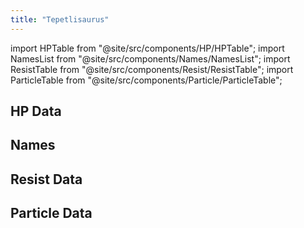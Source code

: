 ```yaml
---
title: "Tepetlisaurus"
---
```


import HPTable from "@site/src/components/HP/HPTable";
import NamesList from "@site/src/components/Names/NamesList";
import ResistTable from "@site/src/components/Resist/ResistTable";
import ParticleTable from "@site/src/components/Particle/ParticleTable";

## HP Data

<HPTable item_key="tepetlisaurus" data_src="enemy" />

## Names

<NamesList item_key="tepetlisaurus" data_src="enemy" />

## Resist Data

<ResistTable item_key="tepetlisaurus" data_src="enemy" />

## Particle Data

<ParticleTable item_key="tepetlisaurus" data_src="enemy" />